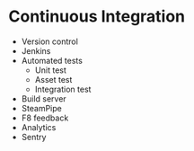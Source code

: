 # Continuous Integration

- Version control
- Jenkins
- Automated tests
  - Unit test
  - Asset test
  - Integration test
- Build server
- SteamPipe
- F8 feedback
- Analytics
- Sentry
